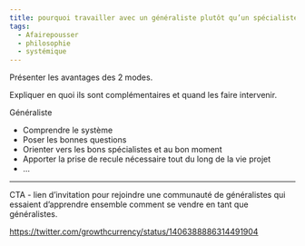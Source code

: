 ```yaml
---
title: pourquoi travailler avec un généraliste plutôt qu’un spécialiste?
tags:
  - Afairepousser
  - philosophie
  - systémique
---
```


Présenter les avantages des 2 modes.

Expliquer en quoi ils sont complémentaires et quand les faire intervenir.

Généraliste

-   Comprendre le système
-   Poser les bonnes questions
-   Orienter vers les bons spécialistes et au bon moment
-   Apporter la prise de recule nécessaire tout du long de la vie projet
-   …

---

CTA - lien d’invitation pour rejoindre une communauté de généralistes qui essaient d’apprendre ensemble comment se vendre en tant que généralistes.

https://twitter.com/growthcurrency/status/1406388886314491904